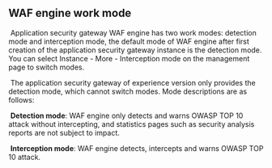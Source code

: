 ## WAF engine work mode

​     Application security gateway WAF engine has two work modes: detection mode and interception mode, the default mode of WAF engine after first creation of the application security gateway instance is the detection mode. You can select Instance - More - Interception mode on the management page to switch modes.

​    The application security gateway of experience version only provides the detection mode, which cannot switch modes. Mode descriptions are as follows:

​    **Detection mode**: WAF engine only detects and warns OWASP TOP 10 attack without intercepting, and statistics pages such as security analysis reports are not subject to impact.

​    **Interception mode**: WAF engine detects, intercepts and warns OWASP TOP 10 attack.